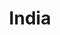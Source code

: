 ---
title: India
indice: 0.32266612540750567
years:
- title: '2011'
  indice: 0.29872348886953337
- title: '2012'
  indice: 0.30302989764322746
- title: '2013'
  indice: 0.30846740203024037
- title: '2014'
  indice: 0.31482625815395504
- title: '2015'
  indice: 0.317645275855586
- title: '2016'
  indice: 0.3182728987999529
- title: '2017'
  indice: 0.32266612540750567
---